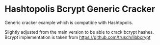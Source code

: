 # Hashtopolis Bcrypt Generic Cracker

Generic cracker example which is compatible with Hashtopolis.

Slightly adjusted from the main version to be able to crack bcrypt hashes. Bcrypt implementation is taken from https://github.com/trusch/libbcrypt
